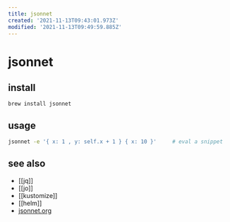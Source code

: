 ```yaml
---
title: jsonnet
created: '2021-11-13T09:43:01.973Z'
modified: '2021-11-13T09:49:59.885Z'
---
```


# jsonnet

## install

`brew install jsonnet`

## usage

```sh
jsonnet -e '{ x: 1 , y: self.x + 1 } { x: 10 }'     # eval a snippet


```

## see also

- [[jq]]
- [[jo]]
- [[kustomize]]
- [[helm]]
- [jsonnet.org](https://jsonnet.org/)

